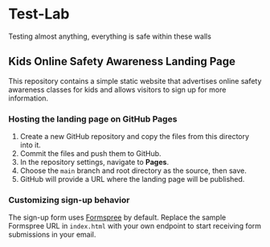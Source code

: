 # Test-Lab
Testing almost anything, everything is safe within these walls

## Kids Online Safety Awareness Landing Page

This repository contains a simple static website that advertises online safety awareness classes for kids and allows visitors to sign up for more information.

### Hosting the landing page on GitHub Pages
1. Create a new GitHub repository and copy the files from this directory into it.
2. Commit the files and push them to GitHub.
3. In the repository settings, navigate to **Pages**.
4. Choose the `main` branch and root directory as the source, then save.
5. GitHub will provide a URL where the landing page will be published.

### Customizing sign-up behavior
The sign-up form uses [Formspree](https://formspree.io/) by default. Replace the sample Formspree URL in `index.html` with your own endpoint to start receiving form submissions in your email.

